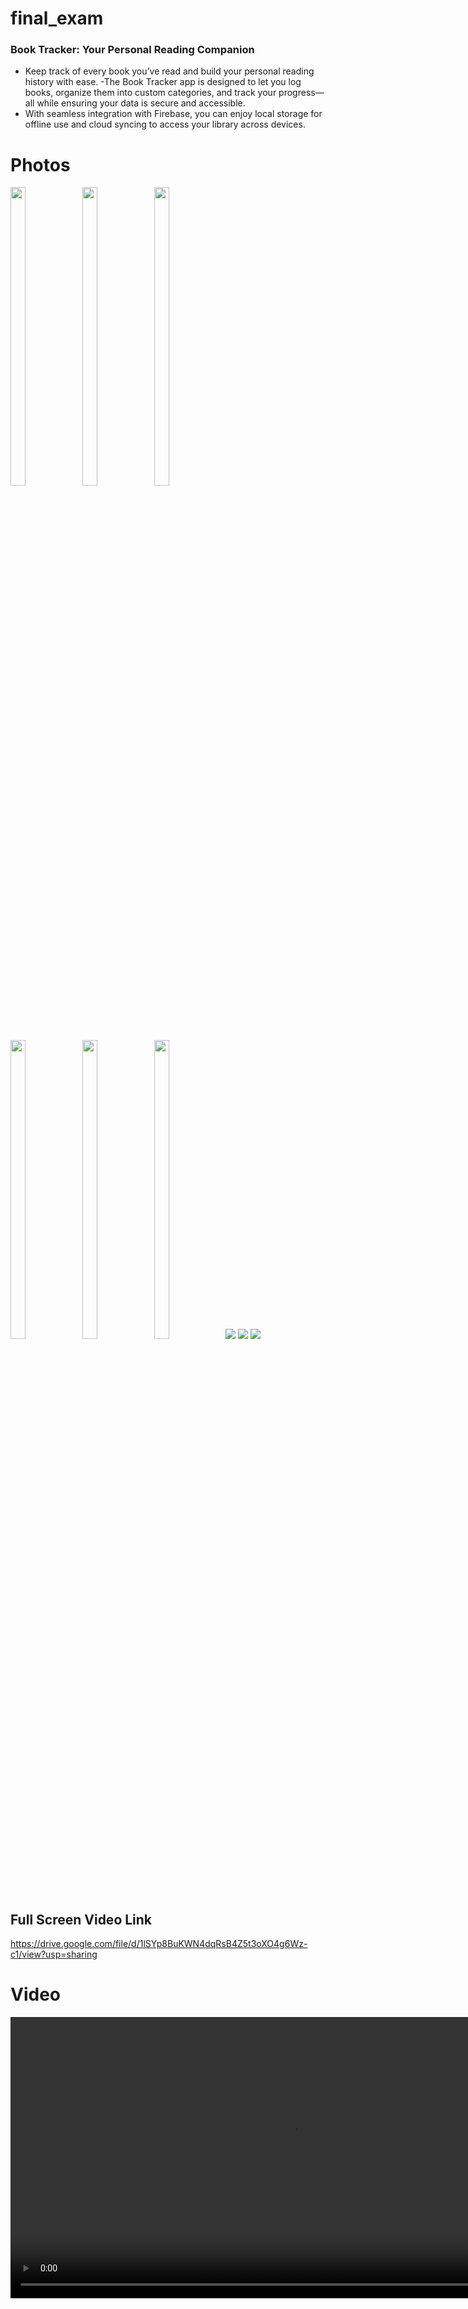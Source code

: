 
# final_exam

### Book Tracker: Your Personal Reading Companion
- Keep track of every book you’ve read and build your personal reading history with ease. 
-The Book Tracker app is designed to let you log books, organize them into custom categories, and track your progress—all while ensuring your data is secure and accessible.
- With seamless integration with Firebase, you can enjoy local storage for offline use and cloud syncing to access your library across devices.


# Photos
<img src = "https://github.com/user-attachments/assets/fd34c71b-1c7e-41e2-885e-5afc06efc38d"  height=35% width=22%  />
<img src = "https://github.com/user-attachments/assets/b692743b-e870-4089-ab31-6296e082e0b2"  height=35% width=22%  />
<img src = "https://github.com/user-attachments/assets/ba1f2142-32d0-4c5c-a231-0a43e18d6918"  height=35% width=22%  />
</br>
<img src = "https://github.com/user-attachments/assets/617a20f4-5631-4179-a20d-8cff4fa2c884"  height=35% width=22%  />
<img src = "https://github.com/user-attachments/assets/e7be0d78-0823-4ad2-a264-f516ce68ed63"  height=35% width=22%  />
<img src = "https://github.com/user-attachments/assets/bc8343ca-354a-4e16-854e-a4c09a04b596"  height=35% width=22%  />

<img src = "https://github.com/user-attachments/assets/7ee819a6-192a-40de-ab9a-f3d57203eac5" >
<img src = "https://github.com/user-attachments/assets/d8209e76-397e-43e1-98b4-773908c4e2f7" >
<img src = "https://github.com/user-attachments/assets/beff5faf-6a76-459e-abbd-d57d00dff642" >

## Full Screen Video Link 
https://drive.google.com/file/d/1lSYp8BuKWN4dqRsB4Z5t3oXO4g6Wz-c1/view?usp=sharing

# Video

<div align="center">
 
  <video height="450" src="https://github.com/user-attachments/assets/27d544c6-2db3-4880-9fbc-675ebf6df7cf" />
</div>






